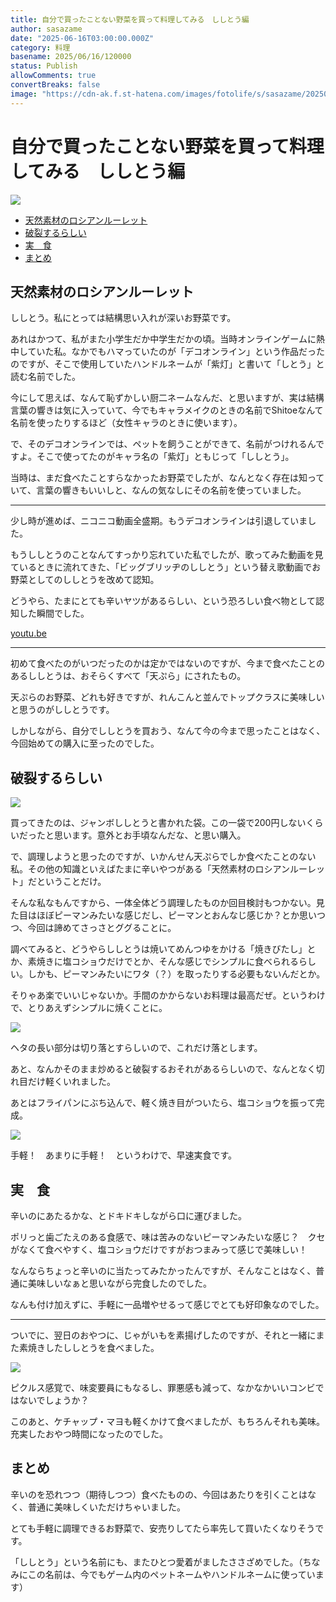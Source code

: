 ```yaml
---
title: 自分で買ったことない野菜を買って料理してみる　ししとう編
author: sasazame
date: "2025-06-16T03:00:00.000Z"
category: 料理
basename: 2025/06/16/120000
status: Publish
allowComments: true
convertBreaks: false
image: "https://cdn-ak.f.st-hatena.com/images/fotolife/s/sasazame/20250615/20250615175935.png"
---
```

# 自分で買ったことない野菜を買って料理してみる　ししとう編

![](https://cdn-ak.f.st-hatena.com/images/fotolife/s/sasazame/20250615/20250615175935.png)

<!-- Extended Body -->

-   [天然素材のロシアンルーレット](#天然素材のロシアンルーレット)
-   [破裂するらしい](#破裂するらしい)
-   [実　食](#実食)
-   [まとめ](#まとめ)

## 天然素材のロシアンルーレット

ししとう。私にとっては結構思い入れが深いお野菜です。

あれはかつて、私がまた小学生だか中学生だかの頃。当時オンラインゲームに熱中していた私。なかでもハマっていたのが「デコオンライン」という作品だったのですが、そこで使用していたハンドルネームが「紫灯」と書いて「しとう」と読む名前でした。

今にして思えば、なんて恥ずかしい厨二ネームなんだ、と思いますが、実は結構言葉の響きは気に入っていて、今でもキャラメイクのときの名前でShitoeなんて名前を使ったりするほど（女性キャラのときに使います）。

で、そのデコオンラインでは、ペットを飼うことができて、名前がつけれるんですよ。そこで使ってたのがキャラ名の「紫灯」ともじって「ししとう」。

当時は、まだ食べたことすらなかったお野菜でしたが、なんとなく存在は知っていて、言葉の響きもいいしと、なんの気なしにその名前を使っていました。

* * *

少し時が進めば、ニコニコ動画全盛期。もうデコオンラインは引退していました。

もうししとうのことなんてすっかり忘れていた私でしたが、歌ってみた動画を見ているときに流れてきた、「ビッグブリッヂのししとう」という替え歌動画でお野菜としてのししとうを改めて認知。

どうやら、たまにとても辛いヤツがあるらしい、という恐ろしい食べ物として認知した瞬間でした。

[youtu.be](https://youtu.be/fhHRWKd7jZo?si=q4naQCxeWp6Lh6I3)

* * *

初めて食べたのがいつだったのかは定かではないのですが、今まで食べたことのあるししとうは、おそらくすべて「天ぷら」にされたもの。

天ぷらのお野菜、どれも好きですが、れんこんと並んでトップクラスに美味しいと思うのがししとうです。

しかしながら、自分でししとうを買おう、なんて今の今まで思ったことはなく、今回始めての購入に至ったのでした。

## 破裂するらしい

![](https://cdn-ak.f.st-hatena.com/images/fotolife/s/sasazame/20250615/20250615181739.png)

買ってきたのは、ジャンボししとうと書かれた袋。この一袋で200円しないくらいだったと思います。意外とお手頃なんだな、と思い購入。

で、調理しようと思ったのですが、いかんせん天ぷらでしか食べたことのない私。その他の知識といえばたまに辛いやつがある「天然素材のロシアンルーレット」だということだけ。

そんな私なもんですから、一体全体どう調理したものか回目検討もつかない。見た目はほぼピーマンみたいな感じだし、ピーマンとおんなじ感じか？とか思いつつ、今回は諦めてさっさとググることに。

調べてみると、どうやらししとうは焼いてめんつゆをかける「焼きびたし」とか、素焼きに塩コショウだけでとか、そんな感じでシンプルに食べられるらしい。しかも、ピーマンみたいにワタ（？）を取ったりする必要もないんだとか。

そりゃあ楽でいいじゃないか。手間のかからないお料理は最高だぜ。というわけで、とりあえずシンプルに焼くことに。

![](https://cdn-ak.f.st-hatena.com/images/fotolife/s/sasazame/20250615/20250615182211.png)

ヘタの長い部分は切り落とすらしいので、これだけ落とします。

あと、なんかそのまま炒めると破裂するおそれがあるらしいので、なんとなく切れ目だけ軽くいれました。

あとはフライパンにぶち込んで、軽く焼き目がついたら、塩コショウを振って完成。

![](https://cdn-ak.f.st-hatena.com/images/fotolife/s/sasazame/20250615/20250615182337.png)

手軽！　あまりに手軽！　というわけで、早速実食です。

## 実　食

辛いのにあたるかな、とドキドキしながら口に運びました。

ポリっと歯ごたえのある食感で、味は苦みのないピーマンみたいな感じ？　クセがなくて食べやすく、塩コショウだけですがおつまみって感じで美味しい！

なんならちょっと辛いのに当たってみたかったんですが、そんなことはなく、普通に美味しいなぁと思いながら完食したのでした。

なんも付け加えずに、手軽に一品増やせるって感じでとても好印象なのでした。

* * *

ついでに、翌日のおやつに、じゃがいもを素揚げしたのですが、それと一緒にまた素焼きしたししとうを食べました。

![](https://cdn-ak.f.st-hatena.com/images/fotolife/s/sasazame/20250615/20250615182854.png)

ピクルス感覚で、味変要員にもなるし、罪悪感も減って、なかなかいいコンビではないでしょうか？

このあと、ケチャップ・マヨも軽くかけて食べましたが、もちろんそれも美味。充実したおやつ時間になったのでした。

## まとめ

辛いのを恐れつつ（期待しつつ）食べたものの、今回はあたりを引くことはなく、普通に美味しくいただけちゃいました。

とても手軽に調理できるお野菜で、安売りしてたら率先して買いたくなりそうです。

「ししとう」という名前にも、またひとつ愛着がましたささざめでした。（ちなみにこの名前は、今でもゲーム内のペットネームやハンドルネームに使っています）